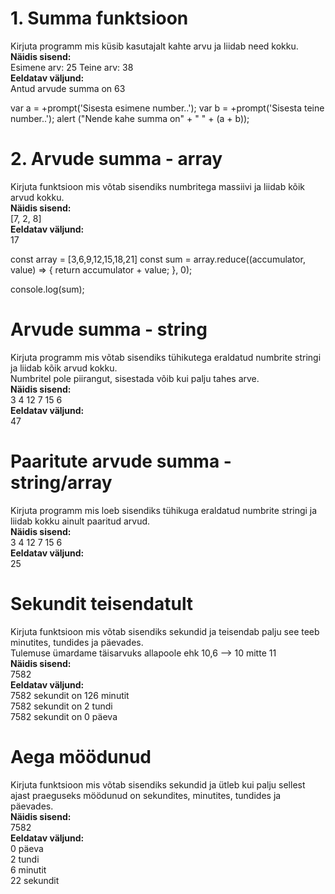 # 1. Summa funktsioon
Kirjuta programm mis küsib kasutajalt kahte arvu ja liidab need kokku.  
**Näidis sisend:**  
Esimene arv: 25  Teine arv: 38  
**Eeldatav väljund:**  
Antud arvude summa on 63  

var a = +prompt('Sisesta esimene number..');
var b = +prompt('Sisesta teine number..');
alert ("Nende kahe summa on" + " " + (a + b));




# 2. Arvude summa - array
Kirjuta funktsioon mis võtab sisendiks numbritega massiivi ja liidab kõik arvud kokku.  
**Näidis sisend:**  
[7, 2, 8]  
**Eeldatav väljund:**  
17  


const array = [3,6,9,12,15,18,21]
const sum = array.reduce((accumulator, value) => {
  return accumulator + value;
}, 0);

console.log(sum);




# Arvude summa - string
Kirjuta programm mis võtab sisendiks tühikutega eraldatud numbrite stringi ja liidab kõik arvud kokku.  
Numbritel pole piirangut, sisestada võib kui palju tahes arve.  
**Näidis sisend:**  
3 4 12 7 15 6  
**Eeldatav väljund:**  
47  

# Paaritute arvude summa - string/array
Kirjuta programm mis loeb sisendiks tühikuga eraldatud numbrite stringi ja liidab kokku ainult paaritud arvud.  
**Näidis sisend:**  
3 4 12 7 15 6  
**Eeldatav väljund:**  
25  

# Sekundit teisendatult
Kirjuta funktsioon mis võtab sisendiks sekundid ja teisendab palju see teeb minutites, tundides ja päevades.  
Tulemuse ümardame täisarvuks allapoole ehk 10,6 --> 10 mitte 11  
**Näidis sisend:**  
7582  
**Eeldatav väljund:**  
7582 sekundit on 126 minutit  
7582 sekundit on 2 tundi  
7582 sekundit on 0 päeva  
 

# Aega möödunud
Kirjuta funktsioon mis võtab sisendiks sekundid ja ütleb kui palju sellest ajast praeguseks möödunud on sekundites, minutites, tundides ja päevades.  
**Näidis sisend:**  
7582  
**Eeldatav väljund:**  
0 päeva  
2 tundi  
6 minutit  
22 sekundit  
